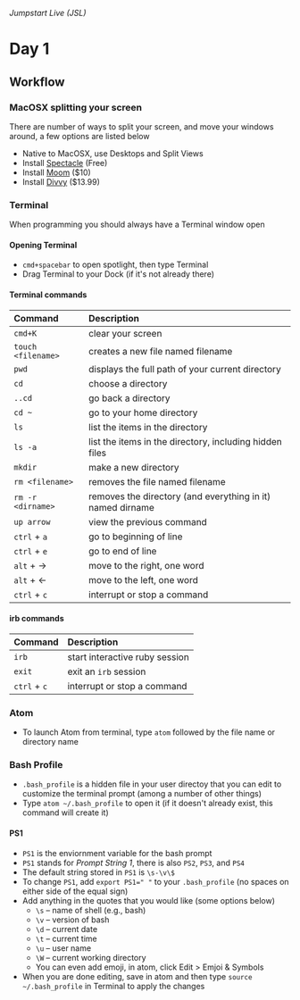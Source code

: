 _Jumpstart Live (JSL)_
# Day 1
## Workflow

### MacOSX splitting your screen
There are number of ways to split your screen, and move your windows around, a few options are listed below
* Native to MacOSX, use Desktops and Split Views
* Install [Spectacle](https://www.spectacleapp.com/) (Free)
* Install [Moom](https://manytricks.com/moom/) ($10)
* Install [Divvy](http://mizage.com/divvy/) ($13.99)

### Terminal
When programming you should always have a Terminal window open

#### Opening Terminal
* `cmd+spacebar` to open spotlight, then type Terminal
* Drag Terminal to your Dock (if it's not already there)

#### Terminal commands

| Command | Description |
| :--- | :--- |
| `cmd+K` | clear your screen |
| `touch <filename>` | creates a new file named filename |
| `pwd` | displays the full path of your current directory |
| `cd` | choose a directory |
| `..cd` | go back a directory |
| `cd ~` | go to your home directory |
| `ls` | list the items in the directory |
| `ls -a` | list the items in the directory, including hidden files |
| `mkdir` | make a new directory |
| `rm <filename>` | removes the file named filename |
| `rm -r <dirname>` | removes the directory (and everything in it) named dirname |
| `up arrow` | view the previous command |
| `ctrl` + `a` | go to beginning of line |
| `ctrl` + `e` | go to end of line |
| `alt` + &#8594; | move to the right, one word |
| `alt` + &#8592; | move to the left, one word |
| `ctrl` + `c` | interrupt or stop a command |

#### irb commands

| Command | Description |
| :--- | :--- |
| `irb` | start interactive ruby session |
| `exit` | exit an `irb` session |
| `ctrl` + `c` | interrupt or stop a command |

### Atom
* To launch Atom from terminal, type `atom` followed by the file name or directory name

### Bash Profile
* `.bash_profile` is a hidden file in your user directoy that you can edit to customize the terminal prompt (among a number of other things)
* Type `atom ~/.bash_profile` to open it (if it doesn't already exist, this command will create it)

#### PS1
* `PS1` is the enviornment variable for the bash prompt
* `PS1` stands for _Prompt String 1_, there is also `PS2`, `PS3`, and `PS4`
* The default string stored in `PS1` is `\s-\v\$`
* To change `PS1`, add `export PS1=" "` to your `.bash_profile` (no spaces on either side of the equal sign)
* Add anything in the quotes that you would like (some options below)
  * `\s` – name of shell (e.g., bash)
  * `\v` – version of bash
  * `\d` – current date
  * `\t` – current time
  * `\u` – user name
  * `\W` – current working directory
  * You can even add emoji, in atom, click Edit > Emjoi & Symbols
* When you are done editing, save in atom and then type `source ~/.bash_profile` in Terminal to apply the changes
